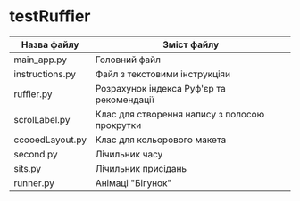 # testRuffier
Назва файлу     | Зміст файлу
----------------|-------------------------------------------
main_app.py     | Головний файл
instructions.py | Файл з текстовими інструкціяи
ruffier.py      | Розрахунок індекса Руф'єр та рекомендації
scrolLabel.py   | Клас для створення напису з полосою прокрутки
ccooedLayout.py | Клас для кольорового макета
second.py       | Лічильник часу
sits.py         | Лічильник присідань
runner.py       | Анімаці "Бігунок"
